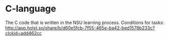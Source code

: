 # C-language
The C code that is written in the NSU learning process.
Conditions for tasks: http://app.holst.so/share/b/d60e5fcb-7f55-465e-ba42-bed1578b233c?clckid=add462cc
